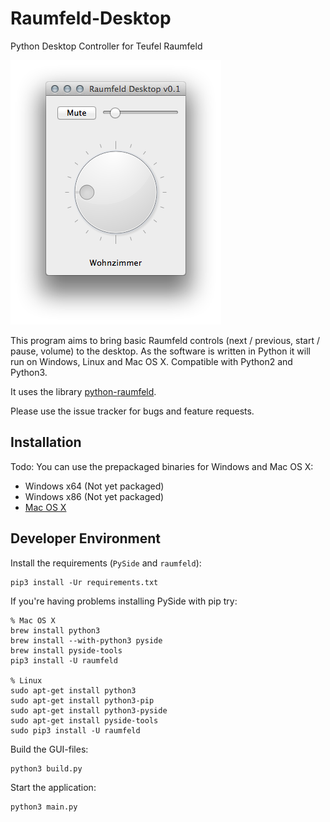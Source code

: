 Raumfeld-Desktop
================
Python Desktop Controller for Teufel Raumfeld

<img src="Screenshot.png">

This program aims to bring basic Raumfeld controls (next / previous, start / pause, volume) to the desktop.
As the software is written in Python it will run on Windows, Linux and Mac OS X. Compatible with Python2 and Python3.

It uses the library [python-raumfeld](https://github.com/tfeldmann/python-raumfeld).

Please use the issue tracker for bugs and feature requests.


Installation
------------
Todo: You can use the prepackaged binaries for Windows and Mac OS X:

- Windows x64 (Not yet packaged)
- Windows x86 (Not yet packaged)
- [Mac OS X](https://github.com/tfeldmann/Raumfeld-Desktop/releases/download/v0.3/Raumfeld-0.3.dmg)


Developer Environment
----------------------

Install the requirements (`PySide` and `raumfeld`):

    pip3 install -Ur requirements.txt

If you're having problems installing PySide with pip try:
    
    % Mac OS X
    brew install python3
    brew install --with-python3 pyside
    brew install pyside-tools
    pip3 install -U raumfeld
    
    % Linux
    sudo apt-get install python3
    sudo apt-get install python3-pip
    sudo apt-get install python3-pyside
    sudo apt-get install pyside-tools
    sudo pip3 install -U raumfeld

Build the GUI-files:

    python3 build.py

Start the application:

    python3 main.py
